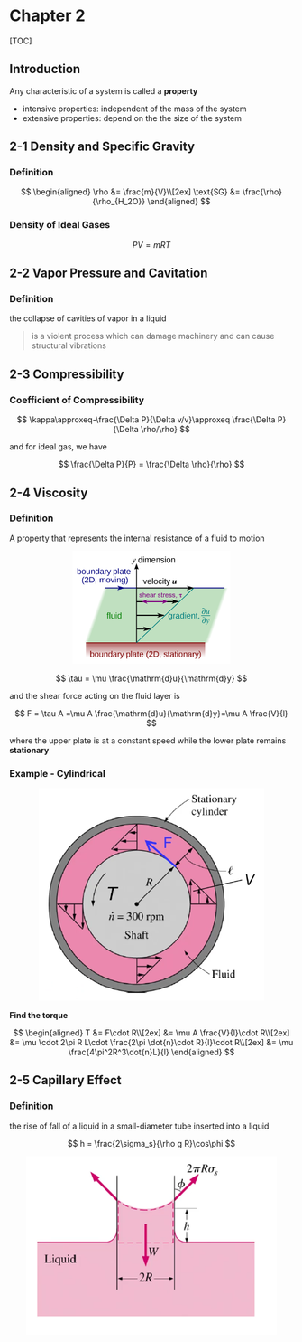 # Chapter 2

[TOC]

## Introduction

Any characteristic of a system is called a **property**

- intensive properties: independent of the mass of the system
- extensive properties: depend on the the size of the system

## 2-1 Density and Specific Gravity

### Definition

$$
\begin{aligned}
    \rho &= \frac{m}{V}\\[2ex]
    \text{SG} &= \frac{\rho}{\rho_{H_2O}}
\end{aligned}
$$

### Density of Ideal Gases

$$
PV = mRT
$$

## 2-2 Vapor Pressure and Cavitation

### Definition 

the collapse of cavities of vapor in a liquid

> is a violent process which can damage machinery and can cause structural vibrations

## 2-3 Compressibility

### Coefficient of Compressibility

$$
\kappa\approxeq-\frac{\Delta P}{\Delta v/v}\approxeq \frac{\Delta P}{\Delta \rho/\rho}
$$

and for ideal gas, we have

$$
\frac{\Delta P}{P} = \frac{\Delta \rho}{\rho}
$$

## 2-4 Viscosity

### Definition

A property that represents the internal resistance of a fluid to motion

<div align = center><img height = 200 src = "../assets/CH2-1.png"></div>

$$
\tau = \mu \frac{\mathrm{d}u}{\mathrm{d}y}
$$

and the shear force acting on the fluid layer is

$$
F = \tau A =\mu A \frac{\mathrm{d}u}{\mathrm{d}y}=\mu A \frac{V}{l}
$$

where the upper plate is at a constant speed while the lower plate remains **stationary**

### Example - Cylindrical

<div align = center><img src = "../assets/CH2-2.png"></div>

**Find the torque**

$$
\begin{aligned}
    T &= F\cdot R\\[2ex]
      &= \mu A \frac{V}{l}\cdot R\\[2ex]
      &= \mu \cdot 2\pi R L\cdot \frac{2\pi \dot{n}\cdot R}{l}\cdot R\\[2ex]
      &= \mu \frac{4\pi^2R^3\dot{n}L}{l}
\end{aligned}
$$

## 2-5 Capillary Effect

### Definition

the rise of fall of a liquid in a small-diameter tube inserted into a liquid

$$
h = \frac{2\sigma_s}{\rho g R}\cos\phi
$$

<div align = center><img src = "../assets/CH2-3.png"></div>
